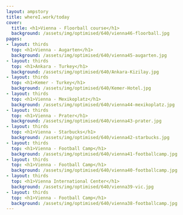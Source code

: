 ```yaml
---
layout: ampstory
title: whereI.work/today
cover:
  title: <h1>Vienna - Floorball course</h1>
  background: /assets/img/optimised/640/vienna46-floorball.jpg
pages: 
- layout: thirds
  top: <h1>Vienna - Augarten</h1>
  background: /assets/img/optimised/640/vienna45-augarten.jpg
- layout: thirds
  top: <h1>Ankara - Turkey</h1>
  background: /assets/img/optimised/640/Ankara-Kizilay.jpg
- layout: thirds
  top: <h1>Kemer - Turkey</h1>
  background: /assets/img/optimised/640/Kemer-Hotel.jpg
- layout: thirds
  top: <h1>Vienna - Mexikoplatz</h1>
  background: /assets/img/optimised/640/vienna44-mexikoplatz.jpg
- layout: thirds
  top: <h1>Vienna - Prater</h1>
  background: /assets/img/optimised/640/vienna43-prater.jpg
- layout: thirds
  top: <h1>Vienna - Starbucks</h1>
  background: /assets/img/optimised/640/vienna42-starbucks.jpg
- layout: thirds
  top: <h1>Vienna - Football Camp</h1>
  background: /assets/img/optimised/640/vienna41-footballcamp.jpg
- layout: thirds
  top: <h1>Vienna - Football Camp</h1>
  background: /assets/img/optimised/640/vienna40-footballcamp.jpg
- layout: thirds
  top: <h1>Vienna International Center</h1>
  background: /assets/img/optimised/640/vienna39-vic.jpg
- layout: thirds
  top: <h1>Vienna - Football Camp</h1>
  background: /assets/img/optimised/640/vienna38-footballcamp.jpg
---
```


